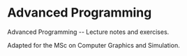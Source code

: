 Advanced Programming
====================

Advanced Programming -- Lecture notes and exercises. 

Adapted for the MSc on Computer Graphics and Simulation.
